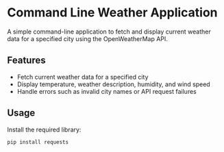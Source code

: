 
# Command Line Weather Application

A simple command-line application to fetch and display current weather data for a specified city using the OpenWeatherMap API.

## Features
- Fetch current weather data for a specified city
- Display temperature, weather description, humidity, and wind speed
- Handle errors such as invalid city names or API request failures

## Usage

Install the required library:
```sh
pip install requests